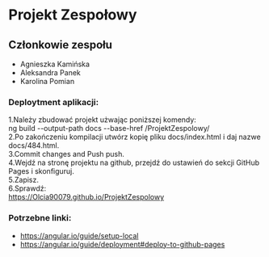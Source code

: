 # Projekt Zespołowy
## Członkowie zespołu
- Agnieszka Kamińska
- Aleksandra Panek
- Karolina Pomian

### Deploytment aplikacji:
1.Należy zbudować projekt użwając poniższej komendy: \
 ng build --output-path docs --base-href /ProjektZespolowy/ \
2.Po zakończeniu kompilacji utwórz kopię pliku docs/index.html i daj nazwe docs/484.html. \
3.Commit changes and Push push. \
4.Wejdź na stronę projektu na github, przejdź do ustawień do sekcji GitHub Pages i skonfiguruj. \
5.Zapisz. \
6.Sprawdź: \
 https://Olcia90079.github.io/ProjektZespolowy 

### Potrzebne linki:
- https://angular.io/guide/setup-local
- https://angular.io/guide/deployment#deploy-to-github-pages
